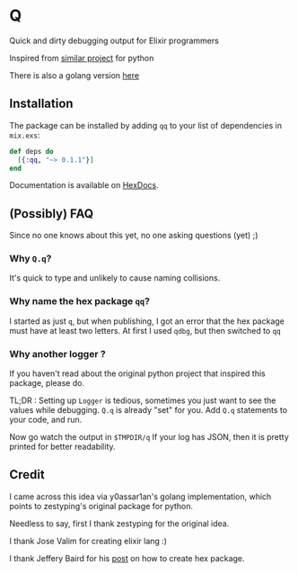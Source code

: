 # Q

Quick and dirty debugging output for Elixir programmers

Inspired from [similar project](https://github.com/zestyping/q) for python

There is also a golang version [here](https://github.com/y0ssar1an/q)

## Installation

The package can be installed by adding `qq` to your list of dependencies in `mix.exs`:

```elixir
def deps do
  [{:qq, "~> 0.1.1"}]
end
```

Documentation is available on [HexDocs](https://hexdocs.pm/qq/api-reference.html).

## (Possibly) FAQ

Since no one knows about this yet, no one asking questions (yet) ;)

### Why `Q.q`?
It's quick to type and unlikely to cause naming collisions.

### Why name the hex package `qq`?
I started as just `q`, but when publishing, I got an error that the hex package
must have at least two letters. At first I used `qdbg`, but then switched to
`qq`

### Why another logger ?
If you haven't read about the original python project that inspired this package, please do.

TL;DR : Setting up `Logger` is tedious, sometimes you just want to see the values while debugging.
`Q.q` is already "set" for you. Add `Q.q` statements to your code, and run.

Now go watch the output in `$TMPDIR/q`
If your log has JSON, then it is pretty printed for better readability.


## Credit

I came across this idea via y0assar1an's golang implementation, which points to
zestyping's original package for python.

Needless to say, first I thank zestyping for the original idea.

I thank Jose Valim for creating elixir lang :)

I thank Jeffery Baird for
his [post](http://learnwithjeff.com/blog/2015/10/28/your-first-hex-package/) on
how to create hex package.
